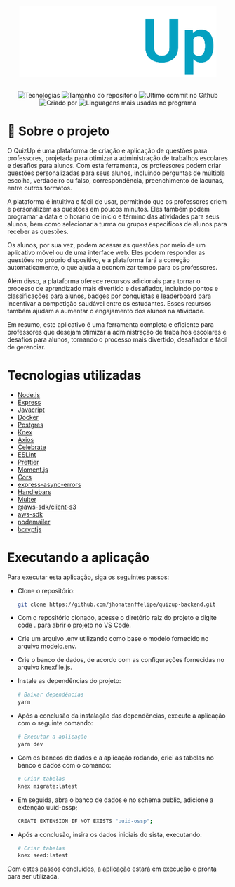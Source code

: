 <div align="center">
  <img width="450px" src="https://raw.githubusercontent.com/jhonatanffelipe/quizup-backend/main/src/assets/logoWhite.png?token=GHSAT0AAAAAACBAMZAYMVWVPVWLUT5E3G7KZBNRH7A" />
  <br/>
  <br/>
</div>

<p align="center">
   <img alt="Tecnologias" src="https://img.shields.io/github/languages/count/jhonatanffelipe/quizup-backend?color=04a1c1">
   <img alt="Tamanho do repositório" src="https://img.shields.io/github/repo-size/jhonatanffelipe/quizup-backend?color=04a1c1">
   <img alt="Ultimo commit no Github" src="https://img.shields.io/github/last-commit/jhonatanffelipe/quizup-backend?color=04a1c1">
   <img alt="Criado por" src="https://img.shields.io/badge/made%20by-jhonatanffelipe-%20?color=04a1c1">
   <img alt="Linguagens mais usadas no programa" src="https://img.shields.io/github/languages/top/jhonatanffelipe/quizup-backend?color=04a1c1">
</p>

# :rocket: Sobre o projeto

O QuizUp é uma plataforma de criação e aplicação de questões para professores, projetada para otimizar a administração de trabalhos escolares e desafios para alunos. Com esta ferramenta, os professores podem criar questões personalizadas para seus alunos, incluindo perguntas de múltipla escolha, verdadeiro ou falso, correspondência, preenchimento de lacunas, entre outros formatos.

A plataforma é intuitiva e fácil de usar, permitindo que os professores criem e personalizem as questões em poucos minutos. Eles também podem programar a data e o horário de início e término das atividades para seus alunos, bem como selecionar a turma ou grupos específicos de alunos para receber as questões.

Os alunos, por sua vez, podem acessar as questões por meio de um aplicativo móvel ou de uma interface web. Eles podem responder as questões no próprio dispositivo, e a plataforma fará a correção automaticamente, o que ajuda a economizar tempo para os professores.

Além disso, a plataforma oferece recursos adicionais para tornar o processo de aprendizado mais divertido e desafiador, incluindo pontos e classificações para alunos, badges por conquistas e leaderboard para incentivar a competição saudável entre os estudantes. Esses recursos também ajudam a aumentar o engajamento dos alunos na atividade.

Em resumo, este aplicativo é uma ferramenta completa e eficiente para professores que desejam otimizar a administração de trabalhos escolares e desafios para alunos, tornando o processo mais divertido, desafiador e fácil de gerenciar.
      
# Tecnologias utilizadas

- [Node.js](https://nodejs.org/)
- [Express](https://expressjs.com/)
- [Javacript](https://developer.mozilla.org/pt-BR/docs/Learn/JavaScript/First_steps/What_is_JavaScript)
- [Docker](https://www.docker.com/)
- [Postgres](https://www.postgresql.org/)
- [Knex](https://knexjs.org/)
- [Axios](https://axios-http.com/ptbr/docs/intro)
- [Celebrate](https://www.npmjs.com/package/celebrate)
- [ESLint](https://eslint.org/)
- [Prettier](https://prettier.io/)
- [Moment.js](https://momentjs.com/)
- [Cors](https://www.npmjs.com/package/cors)
- [express-async-errors](https://www.npmjs.com/package/express-async-errors)
- [Handlebars](https://handlebarsjs.com/)
- [Multer](https://www.npmjs.com/package/multer)
- [@aws-sdk/client-s3](https://docs.aws.amazon.com/AWSJavaScriptSDK/v3/latest/clients/client-s3/index.html)
- [aws-sdk](https://www.npmjs.com/package/aws-sdk)
- [nodemailer](https://www.npmjs.com/package/nodemailer)
- [bcryptjs](https://www.npmjs.com/package/bcryptjs)

# Executando a aplicação

Para executar esta aplicação, siga os seguintes passos:

- Clone o repositório:

  ```bash
  git clone https://github.com/jhonatanffelipe/quizup-backend.git

  ```

- Com o repositório clonado, acesse o diretório raiz do projeto e digite code . para abrir o projeto no VS Code.

- Crie um arquivo .env utilizando como base o modelo fornecido no arquivo modelo.env.

- Crie o banco de dados, de acordo com as configurações fornecidas no arquivo knexfile.js.

- Instale as dependências do projeto:

  ```bash
  # Baixar dependências
  yarn
  ```

- Após a conclusão da instalação das dependências, execute a aplicação com o seguinte comando:

  ```bash
  # Executar a aplicação
  yarn dev
  ```

- Com os bancos de dados e a aplicação rodando, criei as tabelas no banco e dados com o comando:

  ```bash
  # Criar tabelas
  knex migrate:latest
  ```

- Em seguida, abra o banco de dados e no schema public, adicione a extenção uuid-ossp;

  ```bash
  CREATE EXTENSION IF NOT EXISTS "uuid-ossp";
  ```

- Após a conclusão, insira os dados iniciais do sista, executando:
  ```bash
  # Criar tabelas
  knex seed:latest
  ```


Com estes passos concluídos, a aplicação estará em execução e pronta para ser utilizada.
